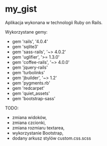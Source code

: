 my_gist
=======

Aplikacja wykonana w technologii Ruby on Rails.


Wykorzystane gemy:
- gem 'rails', '4.0.4'
- gem 'sqlite3'
- gem 'sass-rails', '~> 4.0.2'
- gem 'uglifier', '>= 1.3.0'
- gem 'coffee-rails', '~> 4.0.0'
- gem 'jquery-rails'
- gem 'turbolinks'
- gem 'jbuilder', '~> 1.2'
- gem 'pygments.rb'
- gem 'redcarpet'
- gem 'quiet_assets'
- gem 'bootstrap-sass'


TODO:
- zmiana widoków,
- zmiana czcionki,
- zmiana rozmiaru textarea,
- wykorzystanie Bootstrap,
- dodany arkusz stylów custom.css.scss
